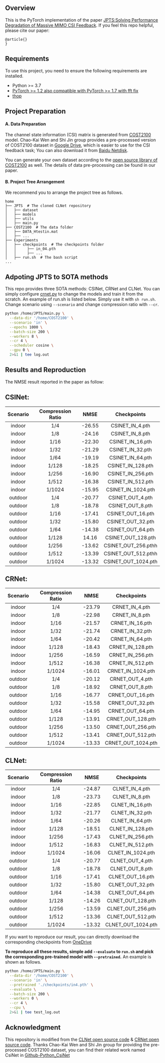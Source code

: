 ## Overview

This is the PyTorch implementation of the paper [JPTS:Solving Performance Degradation of Massive
MIMO CSI Feedback]().
If you feel this repo helpful, please cite our paper:

```
@article{}
}

```


## Requirements

To use this project, you need to ensure the following requirements are installed.

- Python >= 3.7
- [PyTorch >= 1.2 also compatible with PyTorch >= 1.7 with fft fix](https://pytorch.org/get-started/locally/)
- [thop](https://github.com/Lyken17/pytorch-OpCounter)

## Project Preparation

#### A. Data Preparation

The channel state information (CSI) matrix is generated from [COST2100](https://ieeexplore.ieee.org/document/6393523) model. Chao-Kai Wen and Shi Jin group provides a pre-processed version of COST2100 dataset in [Google Drive](https://drive.google.com/drive/folders/1_lAMLk_5k1Z8zJQlTr5NRnSD6ACaNRtj?usp=sharing), which is easier to use for the CSI feedback task; You can also download it from [Baidu Netdisk](https://pan.baidu.com/s/1Ggr6gnsXNwzD4ULbwqCmjA).

You can generate your own dataset according to the [open source library of COST2100](https://github.com/cost2100/cost2100) as well. The details of data pre-processing can be found in our paper.

#### B. Project Tree Arrangement

We recommend you to arrange the project tree as follows.

```
home
├── JPTS  # The cloned CLNet repository
│   ├── dataset
│   ├── models
│   ├── utils
│   ├── main.py
├── COST2100  # The data folder
│   ├── DATA_Htestin.mat
│   ├── ...
├── Experiments
│   ├── checkpoints  # The checkpoints folder
│   │     ├── in_04.pth
│   │     ├── ...
│   ├── run.sh  # The bash script
...
```

## Adpoting JPTS to SOTA methods

This repo provides three SOTA methods: CSINet, CRNet and CLNet. You can simply configure [crnet.py](https://github.com/SIJIEJI/JPTS/blob/main/models/crnet.py#L312) to change the models and train it from the scratch. 
An example of run.sh is listed below. Simply use it with `sh run.sh`.  Change scenario using `--scenario` and change compression ratio with `--cr`.

``` bash
python /home/JPTS/main.py \
  --data-dir '/home/COST2100' \
  --scenario 'in' \
  --epochs 1000 \
  --batch-size 200 \
  --workers 8 \
  --cr 4 \
  --scheduler cosine \
  --gpu 0 \
  2>&1 | tee log.out
```

## Results and Reproduction


The NMSE result reported in the paper as follow:

## CSINet:
|Scenario | Compression Ratio | NMSE | Checkpoints
|:--: | :--: | :--: | :--: | 
|indoor | 1/4 | -26.55 |  CSINET_IN_4.pth |
|indoor | 1/8 |  -24.16|  CSINET_IN_8.pth|
|indoor | 1/16 | -22.30 |  CSINET_IN_16.pth|
|indoor | 1/32 | -21.29 |  CSINET_IN_32.pth|
|indoor | 1/64 | -19.19 |  CSINET_IN_64.pth|
|indoor | 1/128 | -18.25 |  CSINET_IN_128.pth|
|indoor | 1/256 | -16.90 |   CSINET_IN_256.pth|
|indoor | 1/512 | -16.38 |  CSINET_IN_512.pth|
|indoor | 1/1024 | -15.95 | CSINET_IN_1024.pth|
|outdoor | 1/4 | -20.77 | CSINET_OUT_4.pth|
|outdoor | 1/8 | -18.78 |  CSINET_OUT_8.pth|
|outdoor | 1/16 | -17.41 |  CSINET_OUT_16.pth|
|outdoor | 1/32 | -15.80 |  CSINET_OUT_32.pth|
|outdoor | 1/64 | -14.38 |  CSINET_OUT_64.pth|
|outdoor | 1/128 | 14.16 | CSINET_OUT_128.pth|
|outdoor | 1/256 | -13.62 | CSINET_OUT_256.pthh|
|outdoor | 1/512 | -13.39 | CSINET_OUT_512.pthh|
|outdoor | 1/1024 | -13.32 | CSINET_OUT_1024.pth |

## CRNet:
|Scenario | Compression Ratio | NMSE | Checkpoints
|:--: | :--: | :--: | :--: | 
|indoor | 1/4 | -23.79 |  CRNET_IN_4.pth |
|indoor | 1/8 |  -22.98|  CRNET_IN_8.pth|
|indoor | 1/16 | -21.57 |  CRNET_IN_16.pth|
|indoor | 1/32 | -21.74 |  CRNET_IN_32.pth|
|indoor | 1/64 | -20.42 |  CRNET_IN_64.pth|
|indoor | 1/128 | -18.43 |  CRNET_IN_128.pth|
|indoor | 1/256 | -16.59 |  CRNET_IN_256.pth|
|indoor | 1/512 | -16.38 |  CRNET_IN_512.pth|
|indoor | 1/1024 | -16.01 |  CRNET_IN_1024.pth|
|outdoor | 1/4 | -20.12 | CRNET_OUT_4.pth|
|outdoor | 1/8 | -18.92 |  CRNET_OUT_8.pth|
|outdoor | 1/16 | -16.77 |  CRNET_OUT_16.pth|
|outdoor | 1/32 | -15.58 |  CRNET_OUT_32.pth|
|outdoor | 1/64 | -14.95 |  CRNET_OUT_64.pth|
|outdoor | 1/128 | -13.91 |  CRNET_OUT_128.pth|
|outdoor | 1/256 | -13.50 |  CRNET_OUT_256.pth|
|outdoor | 1/512 | -13.41 |  CRNET_OUT_512.pth|
|outdoor | 1/1024 | -13.33 |  CRNET_OUT_1024.pth|

## CLNet:
|Scenario | Compression Ratio | NMSE | Checkpoints
|:--: | :--: | :--: | :--: | 
|indoor | 1/4 | -24.87 |  CLNET_IN_4.pth |
|indoor | 1/8 |  -23.73|  CLNET_IN_8.pth|
|indoor | 1/16 | -22.85 | CLNET_IN_16.pth|
|indoor | 1/32 | -21.77 |  CLNET_IN_32.pth|
|indoor | 1/64 | -20.26 |  CLNET_IN_64.pth|
|indoor | 1/128 | -18.51 |  CLNET_IN_128.pth|
|indoor | 1/256 | -17.43 | CLNET_IN_256.pth|
|indoor | 1/512 | -16.83 |  CLNET_IN_512.pth|
|indoor | 1/1024 | -16.06 | CLNET_IN_1024.pth|
|outdoor | 1/4 | -20.77 | CLNET_OUT_4.pth|
|outdoor | 1/8 | -18.78 |  CLNET_OUT_8.pth|
|outdoor | 1/16 | -17.41 |  CLNET_OUT_16.pth|
|outdoor | 1/32 | -15.80 | CLNET_OUT_32.pth|
|outdoor | 1/64 | -14.38 | CLNET_OUT_64.pth|
|outdoor | 1/128 | -14.26 |  CLNET_OUT_128.pth|
|outdoor | 1/256 | -13.59 | CLNET_OUT_256.pth|
|outdoor | 1/512 | -13.36 | CLNET_OUT_512.pth|
|outdoor | 1/1024 | -13.32 | CLNET_OUT_1024.pth|

If you want to reproduce our result, you can directly download the corresponding checkpoints from [OneDrive](https://entuedu-my.sharepoint.com/:f:/g/personal/sijie001_e_ntu_edu_sg/ErxmhooY67FAj_z_MNNgaHgBiqvcWv_QQXr0lOTRbYyI1A?e=Zxxay5)


**To reproduce all these results, simple add `--evaluate` to `run.sh` and pick the corresponding pre-trained model with `--pretrained`.** An example is shown as follows.

``` bash
python /home/JPTS/main.py \
  --data-dir '/home/COST2100' \
  --scenario 'in' \
  --pretrained './checkpoints/in4.pth' \
  --evaluate \
  --batch-size 200 \
  --workers 0 \
  --cr 4 \
  --cpu \
  2>&1 | tee test_log.out

```

## Acknowledgment

This repository is modified from the [CLNet open source code](https://github.com/SIJIEJI/CLNet) & [CRNet open source code](https://github.com/Kylin9511/CRNet). 
Thanks Chao-Kai Wen and Shi Jin group for providing the pre-processed COST2100 dataset, you can find their related work named CsiNet in [Github-Python_CsiNet](https://github.com/sydney222/Python_CsiNet) 

